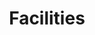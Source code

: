---
layout: page
title: Facilities
permalink: /facilities/
description: Experimental facilities available at our lab
nav: true
nav_order: 8
---